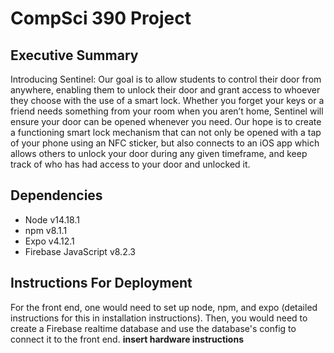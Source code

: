 # CompSci 390 Project

## Executive Summary
Introducing Sentinel: Our goal is to allow students to control their door from anywhere, enabling them to unlock their door and grant access to whoever they choose with the use of a smart lock. Whether you forget your keys or a friend needs something from your room when you aren’t home, Sentinel will ensure your door can be opened whenever you need. Our hope is to create a functioning smart lock mechanism that can not only be opened with a tap of your phone using an NFC sticker, but also connects to an iOS app which allows others to unlock your door during any given timeframe, and keep track of who has had access to your door and unlocked it.

## Dependencies
- Node v14.18.1
- npm v8.1.1
- Expo v4.12.1
- Firebase JavaScript v8.2.3

## Instructions For Deployment
For the front end, one would need to set up node, npm, and expo (detailed instructions for this in installation instructions). Then, you would need to create a Firebase realtime database and use the database's config to connect it to the front end. **insert hardware instructions**
